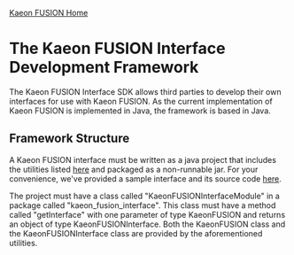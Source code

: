 [Kaeon FUSION Home](https://github.com/Gallery-of-Kaeon/Kaeon-FUSION/blob/master/README.md)

# The Kaeon FUSION Interface Development Framework

The Kaeon FUSION Interface SDK allows third parties to develop their own interfaces for use with Kaeon FUSION.
As the current implementation of Kaeon FUSION is implemented in Java,
the framework is based in Java.

## Framework Structure

A Kaeon FUSION interface must be written as a java project that includes the utilities listed [here](https://github.com/Gallery-of-Kaeon/Kaeon-FUSION/tree/master/Kaeon%20FUSION/API/Interface%20Development%20Framework/Dependencies) and packaged as a non-runnable jar.
For your convenience,
we've provided a sample interface and its source code [here](https://github.com/Gallery-of-Kaeon/Kaeon-FUSION/blob/master/Kaeon%20FUSION/API/Interface%20Development%20Framework/Sample%20Interface/README.md).

The project must have a class called "KaeonFUSIONInterfaceModule" in a package called "kaeon_fusion_interface".
This class must have a method called "getInterface" with one parameter of type KaeonFUSION and returns an object of type KaeonFUSIONInterface.
Both the KaeonFUSION class and the KaeonFUSIONInterface class are provided by the aforementioned utilities.